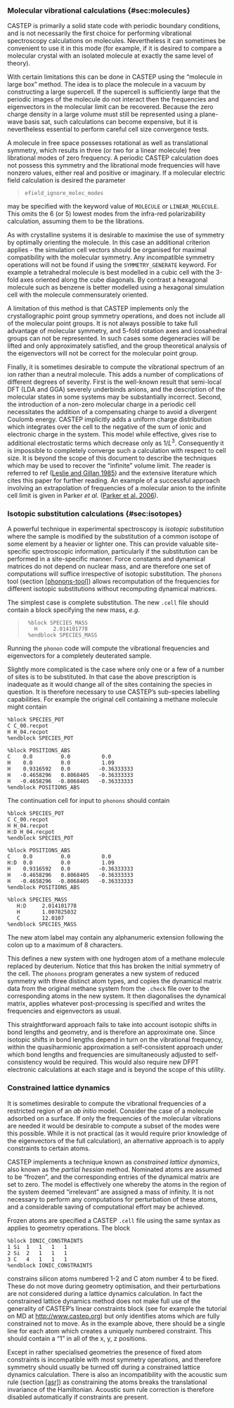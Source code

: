 
### Molecular vibrational calculations {#sec:molecules}

CASTEP is primarily a solid state code with periodic boundary
conditions, and is not necessarily the first choice for performing
vibrational spectroscopy calculations on molecules. Nevertheless it can
sometimes be convenient to use it in this mode (for example, if it is
desired to compare a molecular crystal with an isolated molecule at
exactly the same level of theory).

With certain limitations this can be done in CASTEP using the “molecule
in large box” method. The idea is to place the molecule in a vacuum by
constructing a large supercell. If the supercell is sufficiently large
that the periodic images of the molecule do not interact then the
frequencies and eigenvectors in the molecular limit can be recovered.
Because the zero charge density in a large volume must still be
represented using a plane-wave basis sat, such calculations can become
expensive, but it is nevertheless essential to perform careful cell size
convergence tests.

A molecule in free space possesses rotational as well as translational
symmetry, which results in three (or two for a linear molecule) free
librational modes of zero frequency. A periodic CASTEP calculation does
not possess this symmetry and the librational mode frequencies will have
nonzero values, either real and positive or imaginary. If a molecular
electric field calculation is desired the parameter

> `efield_ignore_molec_modes`

may be specified with the keyword value of `MOLECULE` or
`LINEAR_MOLECULE`. This omits the 6 (or 5) lowest modes from the
infra-red polarizability calculation, assuming them to be the
librations.

As with crystalline systems it is desirable to maximise the use of
symmetry by optimally orienting the molecule. In this case an additional
criterion applies - the simulation cell vectors should be organised for
maximal compatibility with the molecular symmetry. Any incompatible
symmetry operations will not be found if using the `SYMMETRY_GENERATE`
keyword. For example a tetrahedral molecule is best modelled in a cubic
cell with the 3-fold axes oriented along the cube diagonals. By contrast
a hexagonal molecule such as benzene is better modelled using a
hexagonal simulation cell with the molecule commensurately oriented.

A limitation of this method is that CASTEP implements only the
crystallographic point group symmetry operations, and does not include
all of the molecular point groups. It is not always possible to take
full advantage of molecular symmetry, and 5-fold rotation axes and
icosahedral groups can not be represented. In such cases some
degeneracies will be lifted and only approximately satisfied, and the
group theoretical analysis of the eigenvectors will not be correct for
the molecular point group.

Finally, it is sometimes desirable to compute the vibrational spectrum
of an ion rather than a neutral molecule. This adds a number of
complications of different degrees of severity. First is the well-known
result that semi-local DFT (LDA and GGA) severely underbinds anions, and
the description of the molecular states in some systems may be
substantially incorrect. Second, the introduction of a non-zero
molecular charge in a periodic cell necessitates the addition of a
compensating charge to avoid a divergent Coulomb energy. CASTEP
implicitly adds a uniform charge distribution which integrates over the
cell to the negative of the sum of ionic and electronic charge in the
system. This model while effective, gives rise to additional
electrostatic terms which decrease only as $1/L^{3}$. Consequently it is
impossible to completely converge such a calculation with respect to
cell size. It is beyond the scope of this document to describe the
techniques which may be used to recover the “infinite” volume limit. The
reader is referred to ref ([Leslie and Gillan 1985](Bibliography.md#ref-leslie:85)) and
the extensive literature which cites this paper for further reading. An
example of a successful approach involving an extrapolation of
frequencies of a molecular anion to the infinite cell limit is given in
Parker *et al.* ([Parker et al. 2006](Bibliography.md#ref-ParkerRWBHY06)).

### Isotopic substitution calculations {#sec:isotopes}

A powerful technique in experimental spectroscopy is *isotopic
substitution* where the sample is modified by the substitution of a
common isotope of some element by a heavier or lighter one. This can
provide valuable site-specific spectroscopic information, particularly
if the substitution can be performed in a site-specific manner. Force
constants and dynamical matrices do not depend on nuclear mass, and are
therefore one set of computations will suffice irrespective of isotopic
substitution. The `phonons` tool
(section [[phonons-tool]](Plotting-and-analysis-tools.md#sec:phonons-tool)) allows recomputation
of the frequencies for different isotopic substitutions without
recomputing dynamical matrices.

The simplest case is complete substitution. The new `.cell` file should
contain a block specifying the new mass, *e.g.*

> ```
>  %block SPECIES_MASS
>    H     2.014101778
>  %endblock SPECIES_MASS
> ```

Running the `phonon` code will compute the vibrational frequencies and
eigenvectors for a completely deuterated sample.

Slightly more complicated is the case where only one or a few of a
number of sites is to be substituted. In that case the above
prescription is inadequate as it would change all of the sites
containing the species in question. It is therefore necessary to use
CASTEP’s sub-species labelling capabilities. For example the original
cell containing a methane molecule might contain

```
%block SPECIES_POT
C C_00.recpot
H H_04.recpot
%endblock SPECIES_POT

%block POSITIONS_ABS
C    0.0         0.0          0.0
H    0.0         0.0          1.09
H    0.9316592   0.0         -0.36333333
H   -0.4658296   0.8068405   -0.36333333
H   -0.4658296  -0.8068405   -0.36333333
%endblock POSITIONS_ABS
```

The continuation cell for input to `phonons` should contain

```
%block SPECIES_POT
C C_00.recpot
H H_04.recpot
H:D H_04.recpot
%endblock SPECIES_POT

%block POSITIONS_ABS
C    0.0         0.0          0.0
H:D  0.0         0.0          1.09
H    0.9316592   0.0         -0.36333333
H   -0.4658296   0.8068405   -0.36333333
H   -0.4658296  -0.8068405   -0.36333333
%endblock POSITIONS_ABS

%block SPECIES_MASS
   H:D     2.014101778
   H       1.007825032 
   C       12.0107 
%endblock SPECIES_MASS
```

The new atom label may contain any alphanumeric extension following the
colon up to a maximum of 8 characters.

This defines a new system with one hydrogen atom of a methane molecule
replaced by deuterium. Notice that this has broken the initial symmetry
of the cell. The `phonons` program generates a new system of reduced
symmetry with three distinct atom types, and copies the dynamical matrix
data from the original methane system from the `.check` file over to the
corresponding atoms in the new system. It then diagonalises the
dynamical matrix, applies whatever post-processing is specified and
writes the frequencies and eigenvectors as usual.

This straightforward approach fails to take into account isotopic shifts
in bond lengths and geometry, and is therefore an approximate one. Since
isotopic shifts in bond lengths depend in turn on the vibrational
frequency, within the quasiharmionic approximation a self-consistent
approach under which bond lengths and frequencies are simultaneously
adjusted to self-consistency would be required. This would also require
new DFPT electronic calculations at each stage and is beyond the scope
of this utility.

### Constrained lattice dynamics

It is sometimes desirable to compute the vibrational frequencies of a
restricted region of an *ab initio* model. Consider the case of a
molecule adsorbed on a surface. If only the frequencies of the molecular
vibrations are needed it would be desirable to compute a subset of the
modes were this possible. While it is not practical (as it would require
prior knowledge of the eigenvectors of the full calculation), an
alternative approach is to apply constraints to certain atoms.

CASTEP implements a technique known as *constrained lattice dynamics*,
also known as the *partial hessian* method. Nominated atoms are assumed
to be “frozen”, and the corresponding entries of the dynamical matrix
are set to zero. The model is effectively one whereby the atoms in the
region of the system deemed “irrelevant” are assigned a mass of
infinity. It is not necessary to perform any computations for
perturbation of these atoms, and a considerable saving of computational
effort may be achieved.

Frozen atoms are specified a CASTEP `.cell` file using the same syntax
as applies to geometry operations. The block

```
%block IONIC_CONSTRAINTS
1 Si  1   1   1   1
2 Si  2   1   1   1
3 C   4   1   1   1
%endblock IONIC_CONSTRAINTS 
```

constrains silicon atoms numbered 1-2 and C atom number 4 to be fixed.
These do not move during geometry optimisation, and their perturbations
are not considered during a lattice dynamics calculation. In fact the
constrained lattice dynamics method does not make full use of the
generality of CASTEP’s linear constraints block (see for example the
tutorial on MD at <http://www.castep.org>) but only identifies atoms
which are fully constrained not to move. As in the example above, there
should be a single line for each atom which creates a uniquely numbered
constraint. This should contain a “1” in all of the x, y, z positions.

Except in rather specialised geometries the presence of fixed atom
constraints is incompatible with most symmetry operations, and therefore
symmetry should usually be turned off during a constrained lattice
dynamics calculation. There is also an incompatibility with the acoustic
sum rule (section [[asr]](Running-phonon-calculations.md#sec:asr)) as constraining the atoms
breaks the translational invariance of the Hamiltonian. Acoustic sum
rule correction is therefore disabled automatically if constraints are
present.

